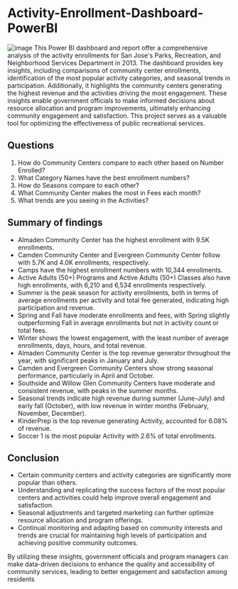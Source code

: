 # Activity-Enrollment-Dashboard-PowerBI
![image](https://github.com/user-attachments/assets/60dc8413-a053-4fda-b822-4ad61950c14c)
This Power BI dashboard and report offer a comprehensive analysis of the activity enrollments for San Jose's Parks, Recreation, and Neighborhood Services Department in 2013. The dashboard provides key insights, including comparisons of community center enrollments, identification of the most popular activity categories, and seasonal trends in participation. Additionally, it highlights the community centers generating the highest revenue and the activities driving the most engagement. These insights enable government officials to make informed decisions about resource allocation and program improvements, ultimately enhancing community engagement and satisfaction. This project serves as a valuable tool for optimizing the effectiveness of public recreational services.

## Questions
1. How do Community Centers compare to each other based on Number Enrolled?
2. What Category Names have the best enrollment numbers?
3. How do Seasons compare to each other?
4. What Community Center makes the most in Fees each month?
5. What trends are you seeing in the Activities?

## Summary of findings
*  Almaden Community Center has the highest enrollment with 9.5K enrollments.
*  Camden Community Center and Evergreen Community Center follow with 5.7K and 4.0K enrollments, respectively.
*  Camps have the highest enrollment numbers with 10,344 enrollments.
*  Active Adults (50+) Programs and Active Adults (50+) Classes also have high enrollments, with 6,210 and 6,534 enrollments respectively.
*  Summer is the peak season for activity enrollments, both in terms of average enrollments per activity and total fee generated, indicating high participation and revenue.
*  Spring and Fall have moderate enrollments and fees, with Spring slightly outperforming Fall in average enrollments but not in activity count or total fees.
*  Winter shows the lowest engagement, with the least number of average enrollments, days, hours, and total revenue.
*  Almaden Community Center is the top revenue generator throughout the year, with significant peaks in January and July.
*  Camden and Evergreen Community Centers show strong seasonal performance, particularly in April and October.
*  Southside and Willow Glen Community Centers have moderate and consistent revenue, with peaks in the summer months.
*  Seasonal trends indicate high revenue during summer (June-July) and early fall (October), with low revenue in winter months (February, November, December).
*  KinderPrep is the top revenue generating Activity, accounted for 6.08% of revenue.
*  Soccer 1 is the most popular Activity with 2.6% of total enrollments.

## Conclusion
*  Certain community centers and activity categories are significantly more popular than others.
*  Understanding and replicating the success factors of the most popular centers and activities could help improve overall engagement and satisfaction.
*  Seasonal adjustments and targeted marketing can further optimize resource allocation and program offerings.
*  Continual monitoring and adapting based on community interests and trends are crucial for maintaining high levels of participation and achieving positive community outcomes.

By utilizing these insights, government officials and program managers can make data-driven decisions to enhance the quality and accessibility of community services, leading to better engagement and satisfaction among residents
